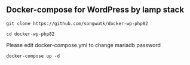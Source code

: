 ## Docker-compose for WordPress by lamp stack

``` git clone https://github.com/songwutk/docker-wp-php82 ```

``` cd docker-wp-php82 ```

Please edit docker-compose.yml to change mariadb password

``` docker-compose up -d ```
